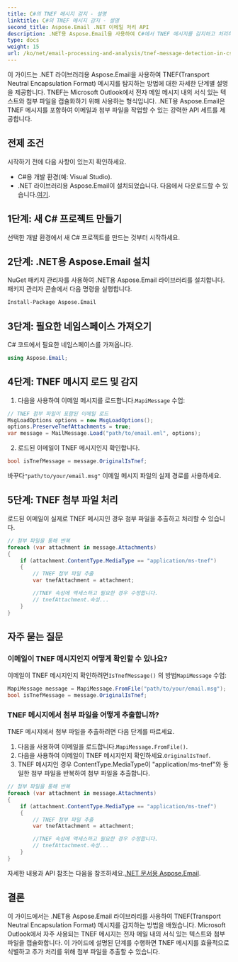 ```yaml
---
title: C#의 TNEF 메시지 감지 - 설명
linktitle: C#의 TNEF 메시지 감지 - 설명
second_title: Aspose.Email .NET 이메일 처리 API
description: .NET용 Aspose.Email을 사용하여 C#에서 TNEF 메시지를 감지하고 처리하는 방법을 알아보세요. 서식 있는 텍스트 및 첨부 파일을 사용하여 이메일 처리를 강화하세요.
type: docs
weight: 15
url: /ko/net/email-processing-and-analysis/tnef-message-detection-in-csharp-explained/
---
```


이 가이드는 .NET 라이브러리용 Aspose.Email을 사용하여 TNEF(Transport Neutral Encapsulation Format) 메시지를 탐지하는 방법에 대한 자세한 단계별 설명을 제공합니다. TNEF는 Microsoft Outlook에서 전자 메일 메시지 내의 서식 있는 텍스트와 첨부 파일을 캡슐화하기 위해 사용하는 형식입니다. .NET용 Aspose.Email은 TNEF 메시지를 포함하여 이메일과 첨부 파일을 작업할 수 있는 강력한 API 세트를 제공합니다.

## 전제 조건

시작하기 전에 다음 사항이 있는지 확인하세요.

- C#용 개발 환경(예: Visual Studio).
-  .NET 라이브러리용 Aspose.Email이 설치되었습니다. 다음에서 다운로드할 수 있습니다.[여기](https://releases.aspose.com/email/net).

## 1단계: 새 C# 프로젝트 만들기

선택한 개발 환경에서 새 C# 프로젝트를 만드는 것부터 시작하세요.

## 2단계: .NET용 Aspose.Email 설치

NuGet 패키지 관리자를 사용하여 .NET용 Aspose.Email 라이브러리를 설치합니다. 패키지 관리자 콘솔에서 다음 명령을 실행합니다.

```bash
Install-Package Aspose.Email
```

## 3단계: 필요한 네임스페이스 가져오기

C# 코드에서 필요한 네임스페이스를 가져옵니다.

```csharp
using Aspose.Email;

```

## 4단계: TNEF 메시지 로드 및 감지

1.  다음을 사용하여 이메일 메시지를 로드합니다.`MapiMessage` 수업:

```csharp
// TNEF 첨부 파일이 포함된 이메일 로드
MsgLoadOptions options = new MsgLoadOptions();
options.PreserveTnefAttachments = true;
var message = MailMessage.Load("path/to/email.eml", options);
```

2. 로드된 이메일이 TNEF 메시지인지 확인합니다.

```csharp
bool isTnefMessage = message.OriginalIsTnef;
```

 바꾸다`"path/to/your/email.msg"` 이메일 메시지 파일의 실제 경로를 사용하세요.

## 5단계: TNEF 첨부 파일 처리

로드된 이메일이 실제로 TNEF 메시지인 경우 첨부 파일을 추출하고 처리할 수 있습니다.

```csharp
// 첨부 파일을 통해 반복
foreach (var attachment in message.Attachments)
{
    if (attachment.ContentType.MediaType == "application/ms-tnef")
    {
        // TNEF 첨부 파일 추출
        var tnefAttachment = attachment;

        //TNEF 속성에 액세스하고 필요한 경우 수정합니다.
        // tnefAttachment.속성...
    }
}
```

## 자주 묻는 질문

### 이메일이 TNEF 메시지인지 어떻게 확인할 수 있나요?

 이메일이 TNEF 메시지인지 확인하려면`IsTnefMessage()` 의 방법`MapiMessage` 수업:

```csharp
MapiMessage message = MapiMessage.FromFile("path/to/your/email.msg");
bool isTnefMessage = message.OriginalIsTnef;
```

### TNEF 메시지에서 첨부 파일을 어떻게 추출합니까?

TNEF 메시지에서 첨부 파일을 추출하려면 다음 단계를 따르세요.

1.  다음을 사용하여 이메일을 로드합니다.`MapiMessage.FromFile()`.
2.  다음을 사용하여 이메일이 TNEF 메시지인지 확인하세요.`OriginalIsTnef`.
3. TNEF 메시지인 경우 ContentType.MediaType이 "application/ms-tnef"와 동일한 첨부 파일을 반복하여 첨부 파일을 추출합니다.

```csharp
// 첨부 파일을 통해 반복
foreach (var attachment in message.Attachments)
{
    if (attachment.ContentType.MediaType == "application/ms-tnef")
    {
        // TNEF 첨부 파일 추출
        var tnefAttachment = attachment;

        //TNEF 속성에 액세스하고 필요한 경우 수정합니다.
        // tnefAttachment.속성...
    }
}
```

 자세한 내용과 API 참조는 다음을 참조하세요.[.NET 문서용 Aspose.Email](https://reference.aspose.com/email/net/).

## 결론

이 가이드에서는 .NET용 Aspose.Email 라이브러리를 사용하여 TNEF(Transport Neutral Encapsulation Format) 메시지를 감지하는 방법을 배웠습니다. Microsoft Outlook에서 자주 사용되는 TNEF 메시지는 전자 메일 내의 서식 있는 텍스트와 첨부 파일을 캡슐화합니다. 이 가이드에 설명된 단계를 수행하면 TNEF 메시지를 효율적으로 식별하고 추가 처리를 위해 첨부 파일을 추출할 수 있습니다.


